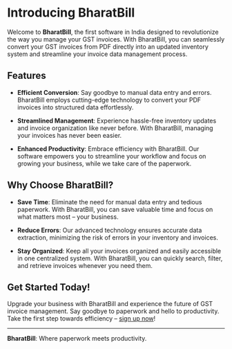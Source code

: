 # Introducing BharatBill

Welcome to **BharatBill**, the first software in India designed to revolutionize the way you manage your GST invoices. With BharatBill, you can seamlessly convert your GST invoices from PDF directly into an updated inventory system and streamline your invoice data management process.

## Features

- **Efficient Conversion**: Say goodbye to manual data entry and errors. BharatBill employs cutting-edge technology to convert your PDF invoices into structured data effortlessly.

- **Streamlined Management**: Experience hassle-free inventory updates and invoice organization like never before. With BharatBill, managing your invoices has never been easier.

- **Enhanced Productivity**: Embrace efficiency with BharatBill. Our software empowers you to streamline your workflow and focus on growing your business, while we take care of the paperwork.

## Why Choose BharatBill?

- **Save Time**: Eliminate the need for manual data entry and tedious paperwork. With BharatBill, you can save valuable time and focus on what matters most – your business.

- **Reduce Errors**: Our advanced technology ensures accurate data extraction, minimizing the risk of errors in your inventory and invoices.

- **Stay Organized**: Keep all your invoices organized and easily accessible in one centralized system. With BharatBill, you can quickly search, filter, and retrieve invoices whenever you need them.

## Get Started Today!

Upgrade your business with BharatBill and experience the future of GST invoice management. Say goodbye to paperwork and hello to productivity. Take the first step towards efficiency – [sign up now](#)!

---

**BharatBill**: Where paperwork meets productivity.

